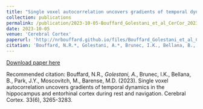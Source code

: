```yaml
---
title: "Single voxel autocorrelation uncovers gradients of temporal dynamics in the hippocampus and entorhinal cortex during rest and navigation"
collection: publications
permalink: /publication/2023-10-05-Bouffard_Golestani_et_al_CerCor_2023
date: 2023-10-05
venue: 'Cerebral Cortex'
paperurl: 'http://nrbouffard.github.io/files/Bouffard_Golestani_et_al_CerCor_2023.pdf'
citation: 'Bouffard, N.R.*, Golestani, A.*, Brunec, I.K., Bellana, B., Park, J.Y., Moscovitch, M., Barense, M.D. (2023). Single voxel autocorrelation uncovers gradients of temporal dynamics in the hippocampus and entorhinal cortex during rest and navigation. Cerebral Cortex. 33(6), 3265-3283.'
---
```


<a href='http://nrbouffard.github.io/files/Bouffard_Golestani_et_al_CerCor_2023.pdf'>Download paper here</a>

Recommended citation: Bouffard, N.R.*, Golestani, A.*, Brunec, I.K., Bellana, B., Park, J.Y., Moscovitch, M., Barense, M.D. (2023). Single voxel autocorrelation uncovers gradients of temporal dynamics in the hippocampus and entorhinal cortex during rest and navigation. Cerebral Cortex. 33(6), 3265-3283.